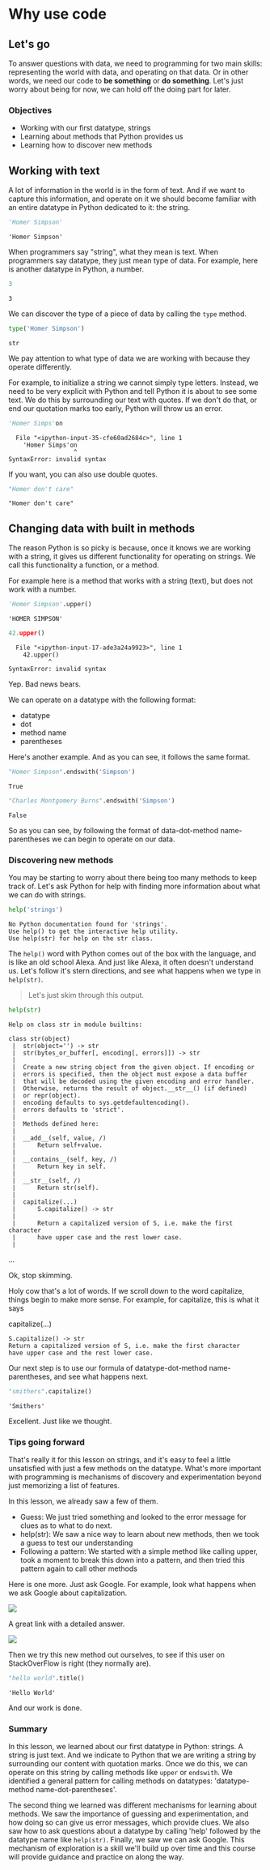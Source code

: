 
# Why use code

## Let's go

To answer questions with data, we need to programming for two main skills: representing the world with data, and operating on that data.  Or in other words, we need our code to **be something** or **do something**.  Let's just worry about being for now, we can hold off the doing part for later.

### Objectives
* Working with our first datatype, strings
* Learning about methods that Python provides us
* Learning how to discover new methods

## Working with text

A lot of information in the world is in the form of text.  And if we want to capture this information, and operate on it we should become familiar with an entire datatype in Python dedicated to it: the string.


```python
'Homer Simpson'
```




    'Homer Simpson'



When programmers say "string", what they mean is text.  When programmers say datatype, they just mean type of data.  For example, here is another datatype in Python, a number.


```python
3
```




    3



We can discover the type of a piece of data by calling the `type` method.


```python
type('Homer Simpson')
```




    str



We pay attention to what type of data we are working with because they operate differently.

For example, to initialize a string we cannot simply type letters.  Instead, we need to be very explicit with Python and tell Python it is about to see some text.  We do this by surrounding our text with quotes.  If we don't do that, or end our quotation marks too early, Python will throw us an error.


```python
'Homer Simps'on
```


      File "<ipython-input-35-cfe60ad2684c>", line 1
        'Homer Simps'on
                      ^
    SyntaxError: invalid syntax



If you want, you can also use double quotes.


```python
"Homer don't care"
```




    "Homer don't care"



## Changing data with built in methods

The reason Python is so picky is because, once it knows we are working with a string, it gives us different functionality for operating on strings.  We call this functionality a function, or a method.

For example here is a method that works with a string (text), but does not work with a number.


```python
'Homer Simpson'.upper()
```




    'HOMER SIMPSON'




```python
42.upper()
```


      File "<ipython-input-17-ade3a24a9923>", line 1
        42.upper()
               ^
    SyntaxError: invalid syntax



Yep.  Bad news bears.

We can operate on a datatype with the following format:

* datatype
* dot
* method name
* parentheses

Here's another example. And as you can see, it follows the same format.


```python
"Homer Simpson".endswith('Simpson')
```




    True




```python
"Charles Montgomery Burns".endswith('Simpson')
```




    False



So as you can see, by following the format of data-dot-method name-parentheses we can begin to operate on our data.

###  Discovering new methods

You may be starting to worry about there being too many methods to keep track of.  Let's ask Python for help with finding more information about what we can do with strings.


```python
help('strings')
```

    No Python documentation found for 'strings'.
    Use help() to get the interactive help utility.
    Use help(str) for help on the str class.



The `help()` word with Python comes out of the box with the language, and is like an old school Alexa.  And just like Alexa, it often doesn't understand us.  Let's follow it's stern directions, and see what happens when we type in `help(str)`.

> Let's just skim through this output.


```python
help(str)
```

    Help on class str in module builtins:

    class str(object)
     |  str(object='') -> str
     |  str(bytes_or_buffer[, encoding[, errors]]) -> str
     |  
     |  Create a new string object from the given object. If encoding or
     |  errors is specified, then the object must expose a data buffer
     |  that will be decoded using the given encoding and error handler.
     |  Otherwise, returns the result of object.__str__() (if defined)
     |  or repr(object).
     |  encoding defaults to sys.getdefaultencoding().
     |  errors defaults to 'strict'.
     |  
     |  Methods defined here:
     |  
     |  __add__(self, value, /)
     |      Return self+value.
     |  
     |  __contains__(self, key, /)
     |      Return key in self.
     |  
     |  __str__(self, /)
     |      Return str(self).
     |  
     |  capitalize(...)
     |      S.capitalize() -> str
     |      
     |      Return a capitalized version of S, i.e. make the first character
     |      have upper case and the rest lower case.
     |  
...


Ok, stop skimming.  

Holy cow that's a lot of words.  If we scroll down to the word capitalize, things begin to make more sense.  For example, for capitalize, this is what it says


capitalize(...)

    S.capitalize() -> str
    Return a capitalized version of S, i.e. make the first character
    have upper case and the rest lower case.

Our next step is to use our formula of datatype-dot-method name-parentheses, and see what happens next.


```python
"smithers".capitalize()
```




    'Smithers'



Excellent.  Just like we thought.

### Tips going forward

That's really it for this lesson on strings, and it's easy to feel a little unsatisfied with just a few methods on the datatype.  What's more important with programming is mechanisms of discovery and experimentation beyond just memorizing a list of features.

In this lesson, we already saw a few of them.  
* Guess: We just tried something and looked to the error message for clues as to what to do next.
* help(str): We saw a nice way to learn about new methods, then we took a guess to test our understanding
* Following a pattern: We started with a simple method like calling upper, took a moment to break this down into a pattern, and then tried this pattern again to call other methods

Here is one more.  Just ask Google.  For example, look what happens when we ask Google about capitalization.

![](./ask-google.png)

A great link with a detailed answer.

![](./stack-overflow.png)

Then we try this new method out ourselves, to see if this user on StackOverFlow is right (they normally are).


```python
"hello world".title()
```




    'Hello World'



And our work is done.

### Summary

In this lesson, we learned about our first datatype in Python: strings.  A string is just text.  And we indicate to Python that we are writing a string by surrounding our content with quotation marks.  Once we do this, we can operate on this string by calling methods like `upper` or `endswith`.  We identified a general pattern for calling methods on datatypes: 'datatype-method name-dot-parentheses'.

The second thing we learned was different mechanisms for learning about methods.  We saw the importance of guessing and experimentation, and how doing so can give us error messages, which provide clues. We also saw how to ask questions about a datatype by calling 'help' followed by the datatype name like `help(str)`.  Finally, we saw we can ask Google.  This mechanism of exploration is a skill we'll build up over time and this course will provide guidance and practice on along the way.
